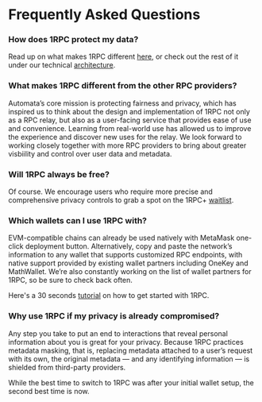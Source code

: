 # Frequently Asked Questions

### How does 1RPC protect my data?

Read up on what makes 1RPC different [here](https://medium.com/atanetwork/breaking-down-the-tech-behind-1rpc-223ccc3e5dac), or check out the rest of it under our technical [architecture](docs/1rpc/design.md). 
    
### What makes 1RPC different from the other RPC providers?
    
Automata’s core mission is protecting fairness and privacy, which has inspired us to think about the design and implementation of 1RPC not only as a RPC relay, but also as a user-facing service that provides ease of use and convenience. Learning from real-world use has allowed us to improve the experience and discover new uses for the relay. We look forward to working closely together with more RPC providers to bring about greater visbiility and control over user data and metadata. 

### Will 1RPC always be free?

Of course. We encourage users who require more precise and comprehensive privacy controls to grab a spot on the 1RPC+ [waitlist](https://automatanetwork.typeform.com/to/rcjiWMwO).

### Which wallets can I use 1RPC with? 

EVM-compatible chains can already be used natively with MetaMask one-click deployment button. Alternatively, copy and paste the network’s information to any wallet that supports customized RPC endpoints, with native support provided by existing wallet partners including OneKey and MathWallet. We’re also constantly working on the list of wallet partners for 1RPC, so be sure to check back often.

Here's a 30 seconds [tutorial](https://youtu.be/moI45RtbvxQ) on how to get started with 1RPC. 

### Why use 1RPC if my privacy is already compromised?

Any step you take to put an end to interactions that reveal personal information about you is great for your privacy. Because 1RPC practices metadata masking, that is, replacing metadata attached to a user’s request with its own, the original metadata — and any identifying information — is shielded from third-party providers.

While the best time to switch to 1RPC was after your initial wallet setup, the second best time is now.
